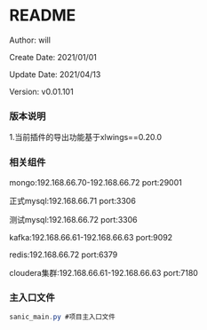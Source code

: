 # README

Author: will

Create Date: 2021/01/01

Update Date: 2021/04/13

Version: v0.01.101

### 版本说明

1.当前插件的导出功能基于xlwings==0.20.0



### 相关组件

mongo:192.168.66.70-192.168.66.72	port:29001

正式mysql:192.168.66.71	port:3306

测试mysql:192.168.66.72	port:3306

kafka:192.168.66.61-192.168.66.63	port:9092

redis:192.168.66.72 port:6379

cloudera集群:192.168.66.61-192.168.66.63	port:7180



### 主入口文件

```java
sanic_main.py #项目主入口文件
```



